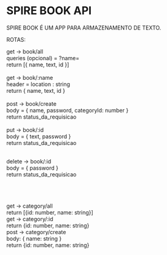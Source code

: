 # SPIRE BOOK API

SPIRE BOOK É UM APP PARA ARMAZENAMENTO DE TEXTO.

ROTAS:

get -> book/all
<br />
queries (opcional) = ?name=
<br />
return [{ name, text, id }]
<br /><br />
get -> book/:name
<br />
header = location : string
<br />
return { name, text, id }
<br /><br />
post -> book/create
<br />
body = { name, password, categoryId: number }
<br />
return status_da_requisicao
<br /><br />
put -> book/:id<br />
body = { text, password }<br />
return status_da_requisicao<br /><br />

delete -> book/:id<br />
body = { password }<br />
return status_da_requisicao

<br />
<br />
<br />
get -> category/all
<br />
return [{id: number, name: string}]
<br />
get -> category/:id
<br />
return {id: number, name: string}
<br />
post -> category/create
<br />
body: { name: string }
<br />
return {id: number, name: string}


